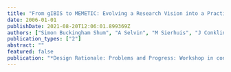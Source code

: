 ```yaml
---
title: "From gIBIS to MEMETIC: Evolving a Research Vision into a Practical Tool"
date: 2006-01-01
publishDate: 2021-08-20T12:06:01.899369Z
authors: ["Simon Buckingham Shum", "A Selvin", "M Sierhuis", "J Conklin", "A Rowley", "B Juby", " ..."]
publication_types: ["2"]
abstract: ""
featured: false
publication: "*Design Rationale: Problems and Progress: Workshop in conjunction with 2nd łdots*"
---
```



